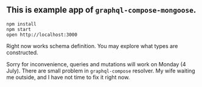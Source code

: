 ## This is example app of `graphql-compose-mongoose`.

```
npm install
npm start
open http://localhost:3000
```

Right now works schema definition. You may explore what types are constructed.

Sorry for inconvenience, queries and mutations will work on Monday (4 July).
There are small problem in `graphql-compose` resolver.
My wife waiting me outside, and I have not time to fix it right now.
